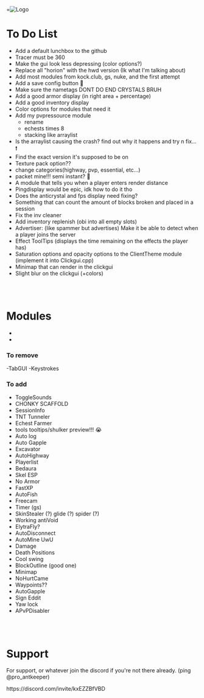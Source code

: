 =![Logo](https://cdn.discordapp.com/attachments/992610405719494768/1169306252145340476/HWD_Logo_Option_2.png?ex=659585cf&is=658310cf&hm=35ece143b62ee71d6500c5429412e8e4e0e0a7365df0c645219be14c485c2f15&)

# To Do List
- Add a default lunchbox to the github
- Tracer must be 360
- Make the gui look less depressing (color options?) 
- Replace all "horion" with the hwd version (Ik what I'm talking about)
- Add most modules from kock.club, gs, nuke, and the first attempt
- Add a save config button 🧠
- Make sure the nametags DONT DO END CRYSTALS BRUH
- Add a good armor display (in right area + percentage)
- Add a good inventory display
- Color options for modules that need it
- Add my pvpressource module
  - rename
  - echests times 8
  - stacking like arraylist
- Is the arraylist causing the crash? find out why it happens and try n fix... ❗
- Find the exact version it's supposed to be on
- Texture pack option??
- change categories(highway, pvp, essential, etc...)
- packet mine!!! semi instant? 🥺
- A module that tells you when a player enters render distance
- Pingdisplay would be epic, idk how to do it tho
- Does the anticrystal and fps display need fixing?
- Something that can count the amount of blocks broken and placed in a session
- Fix the inv cleaner
- Add inventory replenish (obi into all empty slots)
- Advertiser: (like spammer but advertises) Make it be able to detect when a player joins the server
- Effect ToolTips (displays the time remaining on the effects the player has)
- Saturation options and opacity options to the ClientTheme module (implement it into Clickgui.cpp)
- Minimap that can render in the clickgui
- Slight blur on the clickgui (+colors)
<br>
<br>

# Modules
-
-
  
### To remove
-TabGUI
-Keystrokes
  
### To add
- ToggleSounds
- CHONKY SCAFFOLD
- SessionInfo
- TNT Tunneler
- Echest Farmer
- tools tooltips/shulker preview!!! 😭
- Auto log
- Auto Gapple
- Excavator
- AutoHighway
- Playerlist
- Bedaura
- Skel ESP
- No Armor
- FastXP
- AutoFish
- Freecam
- Timer (gs)
- SkinStealer (?) glide (?) spider (?)
- Working antiVoid
- ElytraFly?
- AutoDisconnect
- AutoMine UwU
- Damage
- Death Positions
- Cool swing
- BlockOutline (good one)
- Minimap
- NoHurtCame
- Waypoints??
- AutoGapple
- Sign Eddit
- Yaw lock
- APvPDisabler

<br>
<br>   

# Support
For support, or whatever join the discord if you're not there already. (ping @pro_antkeeper)
<p></p>https://discord.com/invite/kxEZZBfVBD
